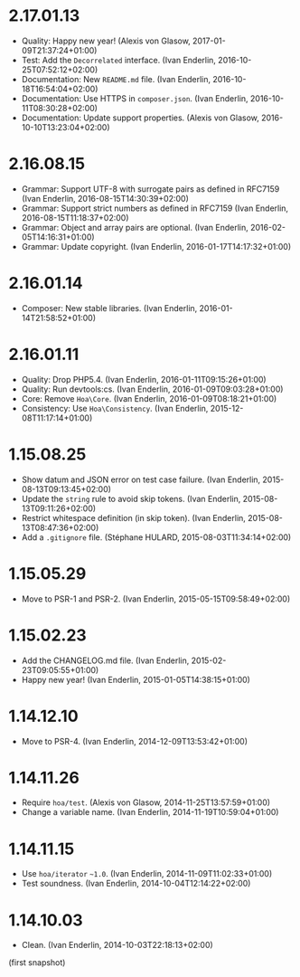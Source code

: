 # 2.17.01.13

  * Quality: Happy new year! (Alexis von Glasow, 2017-01-09T21:37:24+01:00)
  * Test: Add the `Decorrelated` interface. (Ivan Enderlin, 2016-10-25T07:52:12+02:00)
  * Documentation: New `README.md` file. (Ivan Enderlin, 2016-10-18T16:54:04+02:00)
  * Documentation: Use HTTPS in `composer.json`. (Ivan Enderlin, 2016-10-11T08:30:28+02:00)
  * Documentation: Update support properties. (Alexis von Glasow, 2016-10-10T13:23:04+02:00)

# 2.16.08.15

  * Grammar: Support UTF-8 with surrogate pairs as defined in RFC7159 (Ivan Enderlin, 2016-08-15T14:30:39+02:00)
  * Grammar: Support strict numbers as defined in RFC7159 (Ivan Enderlin, 2016-08-15T11:18:37+02:00)
  * Grammar: Object and array pairs are optional. (Ivan Enderlin, 2016-02-05T14:16:31+01:00)
  * Grammar: Update copyright. (Ivan Enderlin, 2016-01-17T14:17:32+01:00)

# 2.16.01.14

  * Composer: New stable libraries. (Ivan Enderlin, 2016-01-14T21:58:52+01:00)

# 2.16.01.11

  * Quality: Drop PHP5.4. (Ivan Enderlin, 2016-01-11T09:15:26+01:00)
  * Quality: Run devtools:cs. (Ivan Enderlin, 2016-01-09T09:03:28+01:00)
  * Core: Remove `Hoa\Core`. (Ivan Enderlin, 2016-01-09T08:18:21+01:00)
  * Consistency: Use `Hoa\Consistency`. (Ivan Enderlin, 2015-12-08T11:17:14+01:00)

# 1.15.08.25

  * Show datum and JSON error on test case failure. (Ivan Enderlin, 2015-08-13T09:13:45+02:00)
  * Update the `string` rule to avoid skip tokens. (Ivan Enderlin, 2015-08-13T09:11:26+02:00)
  * Restrict whitespace definition (in skip token). (Ivan Enderlin, 2015-08-13T08:47:36+02:00)
  * Add a `.gitignore` file. (Stéphane HULARD, 2015-08-03T11:34:14+02:00)

# 1.15.05.29

  * Move to PSR-1 and PSR-2. (Ivan Enderlin, 2015-05-15T09:58:49+02:00)

# 1.15.02.23

  * Add the CHANGELOG.md file. (Ivan Enderlin, 2015-02-23T09:05:55+01:00)
  * Happy new year! (Ivan Enderlin, 2015-01-05T14:38:15+01:00)

# 1.14.12.10

  * Move to PSR-4. (Ivan Enderlin, 2014-12-09T13:53:42+01:00)

# 1.14.11.26

  * Require `hoa/test`. (Alexis von Glasow, 2014-11-25T13:57:59+01:00)
  * Change a variable name. (Ivan Enderlin, 2014-11-19T10:59:04+01:00)

# 1.14.11.15

  * Use `hoa/iterator` `~1.0`. (Ivan Enderlin, 2014-11-09T11:02:33+01:00)
  * Test soundness. (Ivan Enderlin, 2014-10-04T12:14:22+02:00)

# 1.14.10.03

  * Clean. (Ivan Enderlin, 2014-10-03T22:18:13+02:00)

(first snapshot)
